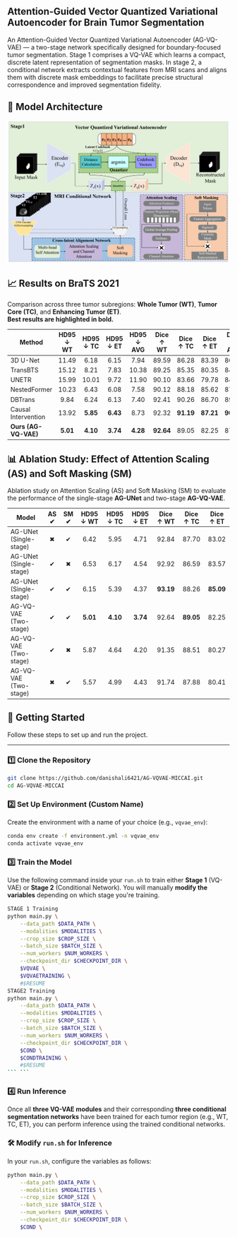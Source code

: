## Attention-Guided Vector Quantized Variational Autoencoder for Brain Tumor Segmentation

An Attention-Guided Vector Quantized Variational Autoencoder (AG-VQ-VAE) — a two-stage network specifically designed for boundary-focused tumor segmentation. Stage 1 comprises a VQ-VAE which learns a compact, discrete latent representation of segmentation masks. In stage 2, a conditional network extracts contextual features from MRI scans and aligns them with discrete mask embeddings to facilitate precise structural correspondence and improved segmentation fidelity.

## 🧠 Model Architecture

![Architecture Diagram](output/architecture.png)


## 📈 Results on BraTS 2021

Comparison across three tumor subregions: **Whole Tumor (WT)**, **Tumor Core (TC)**, and **Enhancing Tumor (ET)**.  
**Best results are highlighted in bold.**

| Method             | HD95 ↓ WT | HD95 ↓ TC | HD95 ↓ ET | HD95 ↓ AVG | Dice ↑ WT | Dice ↑ TC | Dice ↑ ET | Dice ↑ AVG |
|--------------------|:---------:|:---------:|:---------:|:----------:|:---------:|:---------:|:---------:|:----------:|
| 3D U-Net           | 11.49     | 6.18      | 6.15      | 7.94       | 89.59     | 86.28     | 83.39     | 86.42       |
| TransBTS           | 15.12     | 8.21      | 7.83      | 10.38      | 89.25     | 85.35     | 80.35     | 84.99       |
| UNETR              | 15.99     | 10.01     | 9.72      | 11.90      | 90.10     | 83.66     | 79.78     | 84.51       |
| NestedFormer       | 10.23     | 6.43      | 6.08      | 7.58       | 90.12     | 88.18     | 85.62     | 87.97       |
| DBTrans            | 9.84      | 6.24      | 6.13      | 7.40       | 92.41     | 90.26     | 86.70     | 89.79       |
| Causal Intervention| 13.92     | **5.85**  | **6.43**  | 8.73       | 92.32     | **91.19** | **87.21** | **90.24**   |
| **Ours (AG-VQ-VAE)**| **5.01** | **4.10**  | **3.74**  | **4.28**   | **92.64** | 89.05     | 82.25     | 87.98       |




## 📊 Ablation Study: Effect of Attention Scaling (AS) and Soft Masking (SM)

Ablation study on Attention Scaling (AS) and Soft Masking (SM) to evaluate the performance of the single-stage **AG-UNet** and two-stage **AG-VQ-VAE**.

| Model                   | AS ✔ | SM ✔ | HD95 ↓ WT | HD95 ↓ TC | HD95 ↓ ET | Dice ↑ WT | Dice ↑ TC | Dice ↑ ET |
|-------------------------|:----:|:----:|:---------:|:---------:|:---------:|:---------:|:---------:|:---------:|
| AG-UNet (Single-stage)  | ✖    | ✔    | 6.42      | 5.95      | 4.71      | 92.84     | 87.70     | 83.02     |
| AG-UNet (Single-stage)  | ✔    | ✖    | 6.53      | 6.17      | 4.54      | 92.92     | 86.59     | 83.57     |
| AG-UNet (Single-stage)  | ✔    | ✔    | 6.15      | 5.39      | 4.37      | **93.19** | 88.26     | **85.09** |
| AG-VQ-VAE (Two-stage)   | ✔    | ✔    | **5.01**  | **4.10**  | **3.74**  | 92.64     | **89.05** | 82.25     |
| AG-VQ-VAE (Two-stage)   | ✔    | ✖    | 5.87      | 4.64      | 4.20      | 91.35     | 88.51     | 80.27     |
| AG-VQ-VAE (Two-stage)   | ✖    | ✔    | 5.57      | 4.99      | 4.43      | 91.74     | 87.88     | 80.41     |



## 🚀 Getting Started

Follow these steps to set up and run the project.

---

### 1️⃣ Clone the Repository

```bash
git clone https://github.com/danishali6421/AG-VQVAE-MICCAI.git
cd AG-VQVAE-MICCAI
```



### 2️⃣ Set Up Environment (Custom Name)

Create the environment with a name of your choice (e.g., `vqvae_env`):

```bash
conda env create -f environment.yml -n vqvae_env
conda activate vqvae_env
```

### 3️⃣ Train the Model

Use the following command inside your `run.sh` to train either **Stage 1** (VQ-VAE) or **Stage 2** (Conditional Network). You will manually **modify the variables** depending on which stage you're training.

```bash
STAGE 1 Training
python main.py \
    --data_path $DATA_PATH \
    --modalities $MODALITIES \
    --crop_size $CROP_SIZE \
    --batch_size $BATCH_SIZE \
    --num_workers $NUM_WORKERS \
    --checkpoint_dir $CHECKPOINT_DIR \
    $VQVAE \
    $VQVAETRAINING \
    #$RESUME
STAGE2 Training
python main.py \
    --data_path $DATA_PATH \
    --modalities $MODALITIES \
    --crop_size $CROP_SIZE \
    --batch_size $BATCH_SIZE \
    --num_workers $NUM_WORKERS \
    --checkpoint_dir $CHECKPOINT_DIR \
    $COND \
    $CONDTRAINING \
    #$RESUME
``` ```
```
### 4️⃣ Run Inference

Once all **three VQ-VAE modules** and their corresponding **three conditional segmentation networks** have been trained for each tumor region (e.g., WT, TC, ET), you can perform inference using the trained conditional networks.

### 🛠️ Modify `run.sh` for Inference

In your `run.sh`, configure the variables as follows:

```bash
python main.py \
    --data_path $DATA_PATH \
    --modalities $MODALITIES \
    --crop_size $CROP_SIZE \
    --batch_size $BATCH_SIZE \
    --num_workers $NUM_WORKERS \
    --checkpoint_dir $CHECKPOINT_DIR \
    $COND \
```

